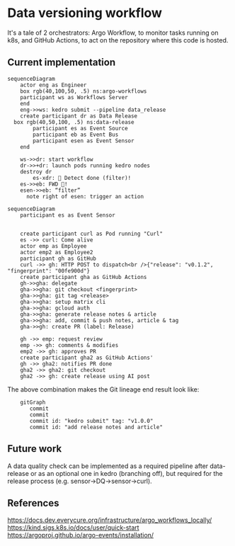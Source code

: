 # Data versioning workflow

It's a tale of 2 orchestrators: Argo Workflow, to monitor tasks running on k8s,
and GitHub Actions, to act on the repository where this code is hosted.

## Current implementation

```mermaid
sequenceDiagram
	actor eng as Engineer
	box rgb(40,100,50, .5) ns:argo-workflows
	participant ws as Workflows Server
	end
    eng->>ws: kedro submit --pipeline data_release
    create participant dr as Data Release
  box rgb(40,50,100, .5) ns:data-release
		participant es as Event Source
		participant eb as Event Bus
		participant esen as Event Sensor
	end

    ws->>dr: start workflow
    dr->>+dr: launch pods running kedro nodes
    destroy dr
		es-xdr: 👀 Detect done (filter)!
    es->>eb: FWD 📨!
    esen->>eb: “filter”
	  note right of esen: trigger an action
```

```mermaid
sequenceDiagram
	participant es as Event Sensor


	create participant curl as Pod running "Curl"
	es ->> curl: Come alive
	actor emp as Employee
	actor emp2 as Employee2
	participant gh as GitHub
	curl ->> gh: HTTP POST to dispatch<br />{"release": "v0.1.2", "fingerprint": "00fe900d"}
	create participant gha as GitHub Actions
	gh->>gha: delegate
	gha->>gha: git checkout <fingerprint>
	gha->>gha: git tag <release>
	gha->>gha: setup matrix cli
	gha->>gha: gcloud auth
	gha->>gha: generate release notes & article
	gha->>gha: add, commit & push notes, article & tag
	gha->>gh: create PR (label: Release)

	gh ->> emp: request review
	emp ->> gh: comments & modifies
	emp2 ->> gh: approves PR
	create participant gha2 as GitHub Actions'
	gh ->> gha2: notifies PR done
	gha2 ->> gha2: git checkout
	gha2 ->> gh: create release using AI post
```

The above combination makes the Git lineage end result look like:

```mermaid
    gitGraph
       commit
       commit
       commit id: "kedro submit" tag: "v1.0.0"
       commit id: "add release notes and article"

```

## Future work

A data quality check can be implemented as a required pipeline after
data-release or as an optional one in kedro (branching off), but required for
the release process (e.g. sensor→DQ→sensor→curl).

## References

https://docs.dev.everycure.org/infrastructure/argo_workflows_locally/
https://kind.sigs.k8s.io/docs/user/quick-start  
https://argoproj.github.io/argo-events/installation/  

